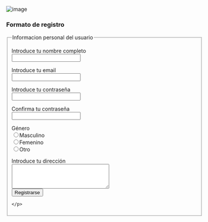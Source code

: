 ![image](https://user-images.githubusercontent.com/91554777/170103427-2b681a6e-05b6-49f3-834b-c188ebf12fbb.png)

<!DOCTYPE html>
<html lang="en">
<head>
<meta charset="UTF-8">
<meta http-equiv="X-UA-Compatible" content="IE=edge">
<meta name="viewport" content="width=device-width, initial-scale=1.0">
<title>formulario</title>
</head>
<body>
   <h3>Formato de registro</h3>
   <form action="" >
    <fieldset style="width: 500px;">
    <legend>Informacion personal del usuario </legend>
    <p> Introduce tu nombre completo <br>
        <input type="text" name="nombre"></p>
    <p> Introduce tu email <br>
        <input type="email" name="email"></p>
    <p> Introduce tu contraseña <br>
        <input type="password" name="password"></p>
    <p> Confirma tu contraseña <br>
        <input type="password" name="password"></p>
    <p> Género <br>
        <input type="radio" name="genero" value="male">Masculino<br>
        <input type="radio" name="genero" value="female">Femenino<br>
        <input type="radio" name="genero" value="other">Otro </p>
    <p> Introduce tu dirección <br>
        <textarea rows="4" cols="30"></textarea><br>
        <input type="submit" value="Registrarse">


    </p>    
</fieldset>
</form>
</body>
</html>

